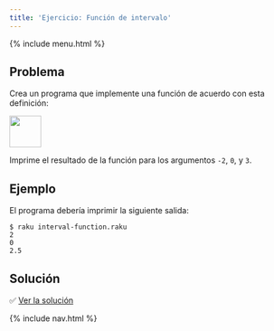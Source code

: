 ```yaml
---
title: 'Ejercicio: Función de intervalo'
---
```


{% include menu.html %}

## Problema

Crea un programa que implemente una función de acuerdo con esta definición:

<img src="f.png" style="height: 4em; width: auto" />

Imprime el resultado de la función para los argumentos `-2`, `0`, y `3`.


## Ejemplo

El programa debería imprimir la siguiente salida:

```console
$ raku interval-function.raku
2
0
2.5
```

## Solución

✅ [Ver la solución](solution)

{% include nav.html %}